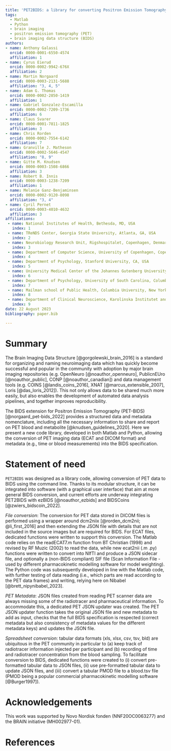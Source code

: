 ```yaml
---
title: 'PET2BIDS: a library for converting Positron Emission Tomography data to BIDS'
tags:
  - Matlab
  - Python
  - brain imaging
  - positron emission tomography (PET)
  - brain imaging data structure (BIDS)
authors:
- name: Anthony Galassi
  orcid: 0000-0001-6550-4574
  affiliation: 1
- name: Cyrus Eierud
  orcid: 0000-0002-9942-676X
  affiliation: 2
- name: Martin Norgaard
  orcid: 0000-0003-2131-5688
  affiliation: "3, 4, 5"
- name: Adam G. Thomas
  orcid: 0000-0002-2850-1419
  affiliation: 1
- name: Gabriel Gonzalez-Escamilla
  orcid: 0000-0002-7209-1736
  affiliation: 6
- name: Claus Svarer
  orcid: 0000-0001-7811-1825
  affiliation: 3
- name: Chris Rorden
  orcid: 0000-0002-7554-6142
  affiliation: 7
- name: Granville J. Matheson
  orcid: 0000-0002-5646-4547
  affiliation: "8, 9"
- name: Gitte M. Knudsen
  orcid: 0000-0003-1508-6866
  affiliation: 3
- name: Robert B. Innis
  orcid: 0000-0003-1238-7209
  affiliation: 1 
- name: Melanie Ganz-Benjaminsen
  orcid: 0000-0002-9120-8098
  affiliation: "3, 4"
- name: Cyril Pernet
  orcid: 0000-0003-4010-4632
  affiliation: 3
affiliations:
 - name: National Institutes of Health, Bethesda, MD, USA
   index: 1
 - name: TReNDS Center, Georgia State University, Atlanta, GA, USA
   index: 2
 - name: Neurobiology Research Unit, Rigshospitalet, Copenhagen, Denmark
   index: 3
 - name: Department of Computer Science, University of Copenhagen, Copenhagen, Denmark
   index: 4
 - name: Department of Psychology, Stanford University, CA, USA
   index: 5
 - name: University Medical Center of the Johannes Gutenberg University Mainz, Mainz, Germany
   index: 6
 - name: Department of Psychology, University of South Carolina, Columbia, SC, USA
   index: 7
 - name: Mailman school of Public Health, Columbia University, New York, NY, USA
   index: 8
 - name: Department of Clinical Neuroscience, Karolinska Institutet and Stockholm County Council, Stockholm, Sweden
   index: 9
date: 22 August 2023
bibliography: paper.bib

---
```


# Summary

The Brain Imaging Data Structure [@gorgolewski_brain_2016] is a standard for organizing and naming neuroimaging data which has quickly become successful and popular in the community with adoption by major brain imaging repositories (e.g. OpenNeuro [@noauthor_openneuro], PublicnEUro [@noauthor_public], CONP [@noauthor_canadian]) and data management tools (e.g. COINS [@landis_coins_2016], XNAT [@marcus_extensible_2007], Loris [@das_loris_2012]). This not only allows data to be shared much more easily, but also enables the development of automated data analysis pipelines, and together improves reproducibility.  

The BIDS extension for Positron Emission Tomography (PET-BIDS) [@norgaard_pet-bids_2022] provides a structured data and metadata nomenclature, including all the necessary information to share and report on PET blood and metabolite [@knudsen_guidelines_2020]. Here we present a new code library, developed in both Matlab and Python, allowing the conversion of PET imaging data (ECAT and DICOM format) and metadata (e.g., time or blood measurements) into the BIDS specification.

# Statement of need

`PET2BIDS` was designed as a library code, allowing conversion of PET data to BIDS using the command line. Thanks to its modular structure, it can be integrated into software (with a graphical user interface) that aim at more general BIDS conversion, and current efforts are underway integrating PET2BIDS with ezBIDS [@noauthor_ezbids] and BIDSCoins [@zwiers_bidscoin_2022].

_File conversion_: The conversion for PET data stored in DICOM files is performed using a wrapper
around dcm2niix [@rorden_dcm2nii; @li_first_2016] and then extending the JSON file with details that are not included in the source images but are required for BIDS. For ECAT files, dedicated functions were written to support this conversion. The Matlab code relies on the readECAT7.m function from BT Christian (1998) and revised by RF Muzic (2002) to read the data, while new ecat2nii
(.m .py) functions were written to convert into NIfTI and produce a JSON sidecar file, and optionally a
(non-BIDS compliant) SIF file (Scan Information File - used by different pharmacokinetic modelling software for model weighting). The Python code was subsequently developed in line with the Matlab code, with further testing of
data reading (i.e., which parts are read according to the PET data frames) and writing, relying here on
Nibabel [@brett_nipynibabel_2023].  

_PET Metadata_: JSON files created from reading PET scanner data are always missing some of the
radiotracer and pharmaceutical information. To accommodate this, a dedicated PET JSON updater was
created. The PET JSON updater function takes the original JSON file and new metadata to add as input,
checks that the full BIDS specification is respected (correct metadata but also consistency of metadata
values for the different metadata keys) and updates the JSON file.  

_Spreadsheet conversion_: tabular data formats (xls, xlsx, csv, tsv, bld) are ubiquitous in the PET
community in particular to (a) keep track of radiotracer information injected per participant and (b)
recording of time and radiotracer concentration from the blood sampling. To facilitate conversion to BIDS,
dedicated functions were created to (i) convert pre-formatted tabular data to JSON files, (ii) use pre-formatted tabular data to update JSON files, and (iii) convert a tabular PMOD file to a blood.tsv file
(PMOD being a popular commercial pharmacokinetic modelling software [@Burger1997]).

# Acknowledgements

This work was supported by Novo Nordisk fonden (NNF20OC0063277) and the BRAIN initiative (MH002977-01).

# References

